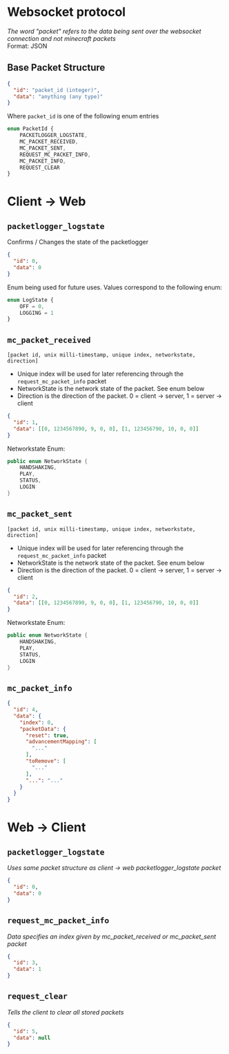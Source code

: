 # Websocket protocol

*The word "packet" refers to the data being sent over the websocket connection and not minecraft packets*  
Format: JSON

## Base Packet Structure

````json
{
  "id": "packet_id (integer)",
  "data": "anything (any type)"
}
````

Where ``packet_id`` is one of the following enum entries

````ts
enum PacketId {
    PACKETLOGGER_LOGSTATE,
    MC_PACKET_RECEIVED,
    MC_PACKET_SENT,
    REQUEST_MC_PACKET_INFO,
    MC_PACKET_INFO,
    REQUEST_CLEAR
}
````

# Client -> Web

## ``packetlogger_logstate``

Confirms / Changes the state of the packetlogger

````json
{
  "id": 0,
  "data": 0
}
````

Enum being used for future uses. Values correspond to the following enum:

````ts
enum LogState {
    OFF = 0,
    LOGGING = 1
}
````

## ``mc_packet_received``

[//]: # (Lets go for some raw byte data in the future. See Blob#arrayBuffer and Uint8Array)

``[packet id, unix milli-timestamp, unique index, networkstate, direction]``

- Unique index will be used for later referencing through the ``request_mc_packet_info`` packet
- NetworkState is the network state of the packet. See enum below
- Direction is the direction of the packet. 0 = client -> server, 1 = server -> client

````json
{
  "id": 1,
  "data": [[0, 1234567890, 9, 0, 0], [1, 123456790, 10, 0, 0]]
}
````

Networkstate Enum:

````java
public enum NetworkState {
    HANDSHAKING,
    PLAY,
    STATUS,
    LOGIN
}
````

## ``mc_packet_sent``

``[packet id, unix milli-timestamp, unique index, networkstate, direction]``

- Unique index will be used for later referencing through the ``request_mc_packet_info`` packet
- NetworkState is the network state of the packet. See enum below
- Direction is the direction of the packet. 0 = client -> server, 1 = server -> client

````json
{
  "id": 2,
  "data": [[0, 1234567890, 9, 0, 0], [1, 123456790, 10, 0, 0]]
}
````

Networkstate Enum:

````java
public enum NetworkState {
    HANDSHAKING,
    PLAY,
    STATUS,
    LOGIN
}
````

## ``mc_packet_info``

````json
{
  "id": 4,
  "data": {
    "index": 0,
    "packetData": {
      "reset": true,
      "advancementMapping": [
        "..."
      ],
      "toRemove": [
        "..."
      ],
      "...": "..."
    }
  }
}
````

# Web -> Client

## ``packetlogger_logstate``

*Uses same packet structure as client -> web packetlogger_logstate packet*

````json
{
  "id": 0,
  "data": 0
}
````

## ``request_mc_packet_info``

*Data specifies an index given by mc_packet_received or mc_packet_sent packet*

````json
{
  "id": 3,
  "data": 1
}
````

## ``request_clear``

*Tells the client to clear all stored packets*

`````json
{
  "id": 5,
  "data": null
}
`````
